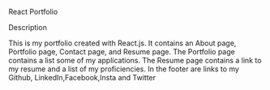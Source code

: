 React Portfolio

Description


This is my portfolio created with React.js. It contains an About page, Portfolio page, Contact page, and Resume page. The Portfolio page contains a list some of my  applications. The Resume page contains a link to my resume and a list of my proficiencies. In the footer are links to my Github, LinkedIn,Facebook,Insta and Twitter

